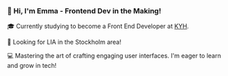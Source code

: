 ### 👋 Hi, I'm Emma - Frontend Dev in the Making!

🎓 Currently studying to become a Front End Developer at [KYH](https://www.linkedin.com/school/kyh).

🚀 Looking for LIA in the Stockholm area!

💻 Mastering the art of crafting engaging user interfaces. I'm eager to learn and grow in tech!

<!--
**emmaoliviamellgren/emmaoliviamellgren** is a ✨ _special_ ✨ repository because its `README.md` (this file) appears on your GitHub profile.

Here are some ideas to get you started:

- 🔭 I’m currently working on ...
- 🌱 I’m currently learning ...
- 👯 I’m looking to collaborate on ...
- 🤔 I’m looking for help with ...
- 💬 Ask me about ...
- 📫 How to reach me: ...
- 😄 Pronouns: ...
- ⚡ Fun fact: ...
-->

